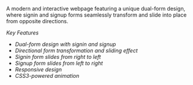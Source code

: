 A modern and interactive webpage featuring a unique dual-form design, where signin and signup forms seamlessly transform and slide into place from opposite directions.

_Key Features_
- _Dual-form design with signin and signup_
- _Directional form transformation and sliding effect_
- _Signin form slides from right to left_
- _Signup form slides from left to right_
- _Responsive design_
- _CSS3-powered animation_
